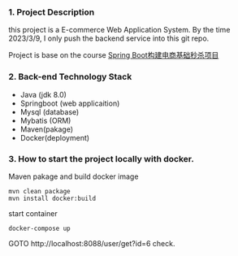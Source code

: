 ### 1. Project Description

this project is a E-commerce Web Application System. By the time 2023/3/9, I only push the backend service
 into this git repo.

Project is base on the course [Spring Boot构建电商基础秒杀项目](https://www.imooc.com/learn/1079)
### 2. Back-end Technology Stack 
* Java (jdk 8.0)
* Springboot (web applicaition)
* Mysql (database)
* Mybatis (ORM)
* Maven(pakage)
* Docker(deployment)

### 3. How to start the project locally with docker.


Maven pakage and build docker image
```shell
mvn clean package
mvn install docker:build
```
start container
```shell
docker-compose up
```
GOTO http://localhost:8088/user/get?id=6 check.




